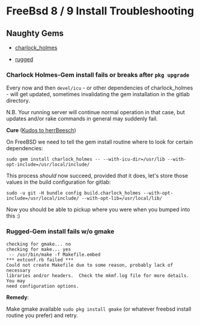 # FreeBsd 8 / 9 Install Troubleshooting

## Naughty Gems


- [charlock_holmes](#charlock-holmes-gem-install-fails-or-breaks-after-pkg-upgrade)

- [rugged](#rugged-gem-install-fails-wo-gmake)

### Charlock Holmes-Gem install fails or breaks after `pkg upgrade`

Every now and then `devel/icu` - or other dependencies of charlock_holmes - will get updated, sometimes invalidating the gem installation in the gitlab directory.  

N.B. Your running server will continue normal operation in that case, but updates and/or rake commands in general may suddenly fail.

__Cure__ ([Kudos to herrBeesch](https://github.com/brianmario/charlock_holmes/issues/9#issuecomment-10370071))

On FreeBSD we need to tell the gem install routine where to look for certain dependencies:

```
sudo gem install charlock_holmes -- --with-icu-dir=/usr/lib --with-opt-include=/usr/local/include/
```

This process _should_ now succeed, provided _that_ it does, let's store those values in the build configuration for gitlab:

```
sudo -u git -H bundle config build.charlock_holmes --with-opt-include=/usr/local/include/ --with-opt-lib=/usr/local/lib/
```

Now you should be able to pickup where you were when you bumped into this :)



### Rugged-Gem install fails w/o gmake

```
checking for gmake... no
checking for make... yes
 -- /usr/bin/make -f Makefile.embed
*** extconf.rb failed ***
Could not create Makefile due to some reason, probably lack of necessary
libraries and/or headers.  Check the mkmf.log file for more details.  You may
need configuration options.
```
__Remedy__:

Make gmake available `sudo pkg install gmake` (or whatever freebsd install routine you prefer) and retry.

